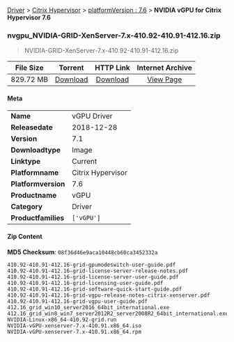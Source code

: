 
[Driver](/README.md)  >  [Citrix Hypervisor](/index/Driver/Citrix_Hypervisor.md)  >  [platformVersion : 7.6](/index/Driver/Citrix_Hypervisor/7.6.md)  >  **NVIDIA vGPU for Citrix Hypervisor 7.6**


### nvgpu_NVIDIA-GRID-XenServer-7.x-410.92-410.91-412.16.zip

> NVIDIA-GRID-XenServer-7.x-410.92-410.91-412.16.zip   

| **File Size** | **Torrent**  | **HTTP Link** | **Internet Archive** |
|:-------------:|:------------:|:-------------:|:--------------------:|
| 829.72 MB |  [Download](https://archive.org/download/nvgpu_NVIDIA-GRID-XenServer-7.x-410.92-410.91-412.16.zip/nvgpu_NVIDIA-GRID-XenServer-7.x-410.92-410.91-412.16.zip_archive.torrent)       | [Download](https://archive.org/compress/nvgpu_NVIDIA-GRID-XenServer-7.x-410.92-410.91-412.16.zip) | [View Page](https://archive.org/details/nvgpu_NVIDIA-GRID-XenServer-7.x-410.92-410.91-412.16.zip)       |

#### Meta

<table>
<tr><td><strong>Name</strong></td><td>vGPU Driver</td></tr>
<tr><td><strong>Releasedate</strong></td><td>2018-12-28</td></tr>
<tr><td><strong>Version</strong></td><td>7.1</td></tr>
<tr><td><strong>Downloadtype</strong></td><td>Image</td></tr>
<tr><td><strong>Linktype</strong></td><td>Current</td></tr>
<tr><td><strong>Platformname</strong></td><td>Citrix Hypervisor</td></tr>
<tr><td><strong>Platformversion</strong></td><td>7.6</td></tr>
<tr><td><strong>Productname</strong></td><td>vGPU</td></tr>
<tr><td><strong>Category</strong></td><td>Driver</td></tr>
<tr><td><strong>Productfamilies</strong></td><td><code>['vGPU']</code></td></tr>
</table>

#### Zip Content

**MD5 Checksum**: `08f36d46e9aca10448cb60ca3452332a`

```text
410.92-410.91-412.16-grid-gpumodeswitch-user-guide.pdf
410.92-410.91-412.16-grid-license-server-release-notes.pdf
410.92-410.91-412.16-grid-license-server-user-guide.pdf
410.92-410.91-412.16-grid-licensing-user-guide.pdf
410.92-410.91-412.16-grid-software-quick-start-guide.pdf
410.92-410.91-412.16-grid-vgpu-release-notes-citrix-xenserver.pdf
410.92-410.91-412.16-grid-vgpu-user-guide.pdf
412.16_grid_win10_server2016_64bit_international.exe
412.16_grid_win8_win7_server2012R2_server2008R2_64bit_international.exe
NVIDIA-Linux-x86_64-410.92-grid.run
NVIDIA-vGPU-xenserver-7.x-410.91.x86_64.iso
NVIDIA-vGPU-xenserver-7.x-410.91.x86_64.rpm
```